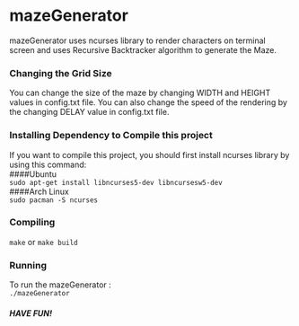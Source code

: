 # mazeGenerator
mazeGenerator uses ncurses library to render characters on terminal screen and uses Recursive Backtracker algorithm to generate the Maze.

### Changing the Grid Size
You can change the size of the maze by changing WIDTH and HEIGHT values in config.txt file. You can also change the speed of the rendering by the changing DELAY value in config.txt file.

### Installing Dependency to Compile this project

If you want to compile this project, you should first install ncurses library by using this command: <br />
####Ubuntu <br />
`sudo apt-get install libncurses5-dev libncursesw5-dev`<br />
####Arch Linux <br />
`sudo pacman -S ncurses`

### Compiling

`make` or `make build`
### Running

To run the mazeGenerator : <br />
`./mazeGenerator`

##### HAVE FUN!

